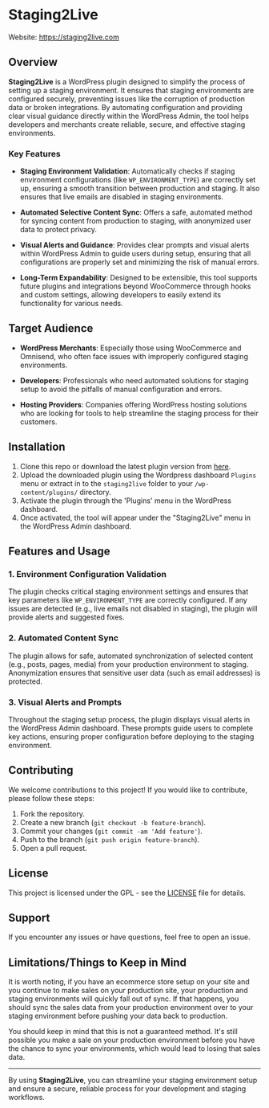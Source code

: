 # Staging2Live

Website: https://staging2live.com

## Overview

**Staging2Live** is a WordPress plugin designed to simplify the process of setting up a staging environment. It ensures that staging environments are configured securely, preventing issues like the corruption of production data or broken integrations. By automating configuration and providing clear visual guidance directly within the WordPress Admin, the tool helps developers and merchants create reliable, secure, and effective staging environments.

### Key Features

- **Staging Environment Validation**: Automatically checks if staging environment configurations (like `WP_ENVIRONMENT_TYPE`) are correctly set up, ensuring a smooth transition between production and staging. It also ensures that live emails are disabled in staging environments.

- **Automated Selective Content Sync**: Offers a safe, automated method for syncing content from production to staging, with anonymized user data to protect privacy.

- **Visual Alerts and Guidance**: Provides clear prompts and visual alerts within WordPress Admin to guide users during setup, ensuring that all configurations are properly set and minimizing the risk of manual errors.

- **Long-Term Expandability**: Designed to be extensible, this tool supports future plugins and integrations beyond WooCommerce through hooks and custom settings, allowing developers to easily extend its functionality for various needs.

## Target Audience

- **WordPress Merchants**: Especially those using WooCommerce and Omnisend, who often face issues with improperly configured staging environments.

- **Developers**: Professionals who need automated solutions for staging setup to avoid the pitfalls of manual configuration and errors.

- **Hosting Providers**: Companies offering WordPress hosting solutions who are looking for tools to help streamline the staging process for their customers.

## Installation

1. Clone this repo or download the latest plugin version from [here](https://github.com/omnisend/staging2live/archive/refs/heads/main.zip).
2. Upload the downloaded plugin using the Wordpress dashboard `Plugins` menu or extract in to the `staging2live` folder to your `/wp-content/plugins/` directory.
3. Activate the plugin through the 'Plugins' menu in the WordPress dashboard.
4. Once activated, the tool will appear under the "Staging2Live" menu in the WordPress Admin dashboard.

## Features and Usage

### 1. Environment Configuration Validation
The plugin checks critical staging environment settings and ensures that key parameters like `WP_ENVIRONMENT_TYPE` are correctly configured. If any issues are detected (e.g., live emails not disabled in staging), the plugin will provide alerts and suggested fixes.

### 2. Automated Content Sync
The plugin allows for safe, automated synchronization of selected content (e.g., posts, pages, media) from your production environment to staging. Anonymization ensures that sensitive user data (such as email addresses) is protected.

### 3. Visual Alerts and Prompts
Throughout the staging setup process, the plugin displays visual alerts in the WordPress Admin dashboard. These prompts guide users to complete key actions, ensuring proper configuration before deploying to the staging environment.

## Contributing

We welcome contributions to this project! If you would like to contribute, please follow these steps:

1. Fork the repository.
2. Create a new branch (`git checkout -b feature-branch`).
3. Commit your changes (`git commit -am 'Add feature'`).
4. Push to the branch (`git push origin feature-branch`).
5. Open a pull request.

## License

This project is licensed under the GPL - see the [LICENSE](LICENSE) file for details.

## Support

If you encounter any issues or have questions, feel free to open an issue.

## Limitations/Things to Keep in Mind

It is worth noting, if you have an ecommerce store setup on your site and you continue to make sales on your production site, your production and staging environments will quickly fall out of sync. If that happens, you should sync the sales data from your production environment over to your staging environment before pushing your data back to production.

You should keep in mind that this is not a guaranteed method. It's still possible you make a sale on your production environment before you have the chance to sync your environments, which would lead to losing that sales data.

---

By using **Staging2Live**, you can streamline your staging environment setup and ensure a secure, reliable process for your development and staging workflows.
